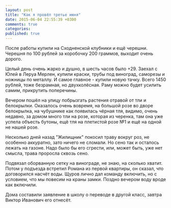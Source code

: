 ```yaml
---
layout: post
title: "Как я провёл третье июня"
date: 2015-06-04 22:55:39 +0300
comments: true
categories: 
published: true
---
```

После работы купили на Сходненской клубники и ещё черешни. Черешня по 100 рублей за коробочку 200 граммов, выходит очень дорого.

Целый день очень жарко и душно, в шесть часов было +29. Заехал с Юлей в Леруа Мерлен, купили краски, трубы под виноград, саморезы и ножницы по металлу. И самое главное - купили новую тачку. Всего 1450 рублей, тоже безрамная, но двухколёсная. Раму можно будет усилить самим, прикрутить поперечины.

Вечером пошёл на улицу побрызгать растения отравой от тли и белокрылки. Оказалось очень вовремя, на большой розе во дворе белокрылка, на чубушнике как появилась чёрная тля, видимо, очень недавно, за домом много тли на розе, которая из черенка, там она уже успела объесть бутоны, ещё тля на плетистой розе №1 и ещё на одной не нашей розе.

Несколько дней назад "Жилищник" покосил траву вокруг роз, не особенно аккуратно, зато ничего не сломали. Но сено так и осталось лежать на газоне. Надо было бы его сгрести, или, может быть, уже нет смысла, трава проросла сквозь сено.

Подвязал оборванную сетку на винограде, не знаю, на сколько хватит. Потом у подъезда встретил Романа из первой квартиры, он сказал, что договорился насчёт воды. Щуров лично дал команду включить, но с условием, что мы повесим на краны замки. Поздно вечером воду вроде как  включили.

Дома составили заявление в школу о переводе в другой класс, завтра Виктор Иванович его отнесёт.